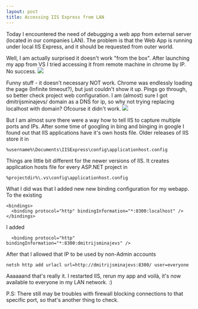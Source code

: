 ```yaml
---
layout: post
title: Accessing IIS Express from LAN
---
```


Today I encountered the need of debugging a web app from external server (located in our companies LAN). The problem is that the Web App is running under local IIS Express, and it should be requested from outer world.

Well, I am actually surprised it doesn't work "from the box". After launching my app from VS I tried accessing it from remote machine in chrome by IP. No success.
![](http://i.imgur.com/uRw1O7s.png)

Funny stuff - it doesn't necessary NOT work. Chrome was endlessly loading the page (Infinite timeout?), but just couldn't show it up. Pings go through, so better check project web configuration. I am (almost) sure I got dmitrijsminajevs/ domain as a DNS for ip, so why not trying replacing localhost with domain? Ofcourse it didn't work.
![](http://i.imgur.com/UDXohJA.png)

But I am almost sure there were a way how to tell IIS to capture multiple ports and IPs. After some time of googling in bing and binging in google I found out that IIS applications have it's own hosts file. Older releases of IIS store it in 

```
%username%\Documents\IISExpress\config\applicationhost.config
```

Things are little bit different for the newer versions of IIS. It creates application hosts file for every ASP.NET project in

```
%projectdir%\.vs\config\applicationhost.config
```

What I did was that I added new new binding configuration for my webapp. To the existing

```
<bindings>
  <binding protocol="http" bindingInformation="*:8300:localhost" />
</bindings>
```

I added 

```
  <binding protocol="http" bindingInformation="*:8300:dmitrijsminajevs" />
```

After that I allowed that IP to be used by non-Admin accounts

```
netsh http add urlacl url=http://dmitrijsminajevs:8300/ user=everyone
```

Aaaaaand that's really it. I restarted IIS, rerun my app and voilà, it's now available to everyone in my LAN network. :) 


P.S: There still may be troubles with firewall blocking connections to that specific port, so that's another thing to check.  
